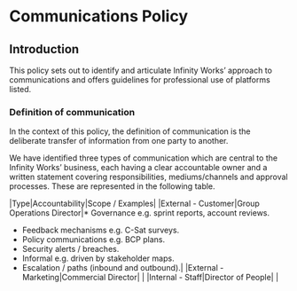 # Communications Policy

## Introduction

This policy sets out to identify and articulate Infinity Works’ approach to communications and offers guidelines for professional use of platforms listed.

### Definition of communication

In the context of this policy, the definition of communication is the deliberate transfer of information from one party to another.

We have identified three types of communication which are central to the Infinity Works’ business, each having a clear accountable owner and a written statement covering responsibilities, mediums/channels and approval processes. These are represented in the following table.

|Type|Accountability|Scope / Examples|
|External - Customer|Group Operations Director|* Governance e.g. sprint reports, account reviews.
* Feedback mechanisms e.g. C-Sat surveys.
* Policy communications e.g. BCP plans.
* Security alerts / breaches.
* Informal e.g. driven by stakeholder maps.
* Escalation / paths (inbound and outbound).|
|External - Marketing|Commercial Director| |
|Internal - Staff|Director of People| |
